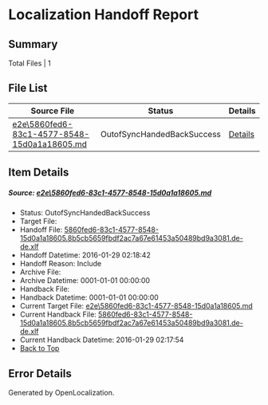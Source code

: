# <a name='report-top'></a> Localization Handoff Report

## Summary
 Total Files | 1

## File List
 Source File | Status | Details 
 ----------- | ------ | ------- 
 [e2e\5860fed6-83c1-4577-8548-15d0a1a18605.md](https://github.com/OpenLocalizationTest/oltest/blob/2cc10cbf43091eee4601a0dd5fda416bd31f788e/e2e/5860fed6-83c1-4577-8548-15d0a1a18605.md) | OutofSyncHandedBackSuccess | [Details](#913a9e7ef9b4b25376d0ca8de46bf1eca3217d343)

## Item Details
##### <a name='913a9e7ef9b4b25376d0ca8de46bf1eca3217d343'></a> Source: [e2e\5860fed6-83c1-4577-8548-15d0a1a18605.md](https://github.com/OpenLocalizationTest/oltest/blob/2cc10cbf43091eee4601a0dd5fda416bd31f788e/e2e/5860fed6-83c1-4577-8548-15d0a1a18605.md)
* Status: OutofSyncHandedBackSuccess
* Target File: 
* Handoff File: [5860fed6-83c1-4577-8548-15d0a1a18605.8b5cb5659fbdf2ac7a67e61453a50489bd9a3081.de-de.xlf](https://github.com/OpenLocalizationTestOrg/olhandoff/blob/57724a567ac8da1eb833443c0379bb1a3fce76d2/ol-handoff/OpenLocalizationTestOrg/oltest.de-de/tianzh/5860fed6-83c1-4577-8548-15d0a1a18605.8b5cb5659fbdf2ac7a67e61453a50489bd9a3081.de-de.xlf)
* Handoff Datetime: 2016-01-29 02:18:42
* Handoff Reason: Include
* Archive File: 
* Archive Datetime: 0001-01-01 00:00:00
* Handback File: 
* Handback Datetime: 0001-01-01 00:00:00
* Current Target File: [e2e\5860fed6-83c1-4577-8548-15d0a1a18605.md](https://github.com/OpenLocalizationTestOrg/oltest.de-de/blob/3c55a6107b49c71faaaa894749f09fe30ee7b8dc/e2e/5860fed6-83c1-4577-8548-15d0a1a18605.md)
* Current Handback File: [5860fed6-83c1-4577-8548-15d0a1a18605.8b5cb5659fbdf2ac7a67e61453a50489bd9a3081.de-de.xlf](https://github.com/OpenLocalizationTestOrg/olhandback/blob/3edcf837eaa37cd6a371cef4dbcec9fc86901f5f/ol-handback/OpenLocalizationTestOrg/oltest.de-de/tianzh/5860fed6-83c1-4577-8548-15d0a1a18605.8b5cb5659fbdf2ac7a67e61453a50489bd9a3081.de-de.xlf)
* Current Handback Datetime: 2016-01-29 02:17:54
* [Back to Top](#report-top)


## Error Details

Generated by OpenLocalization.
